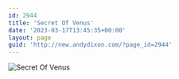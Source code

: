 ```yaml
---
id: 2944
title: 'Secret Of Venus'
date: '2023-03-17T13:45:35+00:00'
layout: page
guid: 'http://new.andydixon.com/?page_id=2944'
---
```


![Secret Of Venus](https://i0.wp.com/assets.g8x2.ldn.idrivee2-23.com/posters/Secret%20Of%20Venus%2001.jpg?w=1200&ssl=1 "Secret Of Venus")